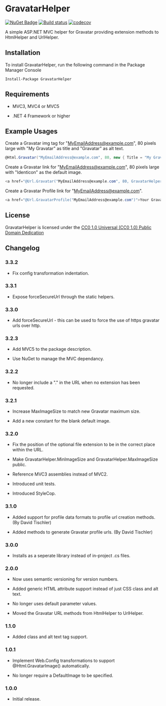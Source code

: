 GravatarHelper
==============

[![NuGet Badge](https://buildstats.info/nuget/GravatarHelper)](https://www.nuget.org/packages/GravatarHelper/)
[![Build status](https://ci.appveyor.com/api/projects/status/s5c2q3ubjyaih8rl/branch/master?svg=true)](https://ci.appveyor.com/project/jkommer/gravatarhelper/branch/master)
[![codecov](https://codecov.io/gh/jkommer/GravatarHelper/branch/master/graph/badge.svg)](https://codecov.io/gh/jkommer/GravatarHelper)

A simple ASP.NET MVC helper for Gravatar providing extension methods to HtmlHelper and UrlHelper. 

## Installation

To install GravatarHelper, run the following command in the Package Manager Console

```console
Install-Package GravatarHelper
```

## Requirements

  * MVC3, MVC4 or MVC5
  
  * .NET 4 Framework or higher

## Example Usages

Create a Gravatar img tag for "MyEmailAddress@example.com", 80 pixels large with "My Gravatar" as title  and "Gravatar" as alt text.

```csharp
@Html.Gravatar("MyEmailAddress@example.com", 80, new { Title = "My Gravatar", Alt = "Gravatar" })
```

Create a Gravatar link for "MyEmailAddress@example.com", 80 pixels large with "Identicon" as the default image.

```csharp
<a href="@Url.Gravatar("MyEmailAddress@example.com", 80, GravatarHelper.DefaultImageIdenticon)">Your Gravatar</a>
```

Create a Gravatar Profile link for "MyEmailAddress@example.com".
  
```csharp 
<a href="@Url.GravatarProfile("MyEmailAddress@example.com")">Your Gravatar Profile</a>
```

## License

GravatarHelper is licensed under the [CC0 1.0 Universal (CC0 1.0) Public Domain Dedication][1]
  
## Changelog

### 3.3.2

  * Fix config transformation indentation.

### 3.3.1

  * Expose forceSecureUrl through the static helpers.

### 3.3.0

  * Add forceSecureUrl - this can be used to force the use of https gravatar urls over http.

### 3.2.3

  * Add MVC5 to the package description.
  
  * Use NuGet to manage the MVC dependancy.
  
### 3.2.2

  * No longer include a "." in the URL when no extension has been requested.

### 3.2.1

  * Increase MaxImageSize to match new Gravatar maximum size.
  
  * Add a new constant for the blank default image.

### 3.2.0
  
  * Fix the position of the optional file extension to be in the correct place within the URL.
  
  * Make GravatarHelper.MinImageSize and GravatarHelper.MaxImageSize public.
  
  * Reference MVC3 assemblies instead of MVC2.

  * Introduced unit tests.
  
  * Introduced StyleCop.
  
### 3.1.0
  
  * Added support for profile data formats to profile url creation methods. (By David Tischler)
  
  * Added methods to generate Gravatar profile urls. (By David Tischler)

### 3.0.0
  
  * Installs as a seperate library instead of in-project .cs files.

### 2.0.0

  * Now uses semantic versioning for version numbers.
  
  * Added generic HTML attribute support instead of just CSS class and alt text. 
  
  * No longer uses default parameter values.
  
  * Moved the Gravatar URL methods from HtmlHelper to UrlHelper.

### 1.1.0

  * Added class and alt text tag support.

### 1.0.1

  * Implement Web.Config transformations to support @Html.GravatarImage() automatically.
  
  * No longer require a DefaultImage to be specified.

### 1.0.0

  * Initial release.
  
[1]: http://creativecommons.org/publicdomain/zero/1.0/
